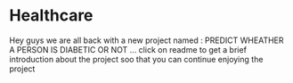 # Healthcare
Hey guys we are all back with a new project named : PREDICT WHEATHER A PERSON IS DIABETIC OR NOT ...    click on readme to get a brief introduction about the project soo that you can continue enjoying the project      
